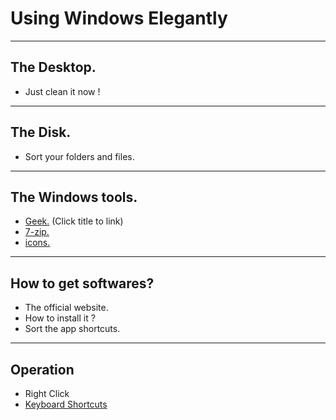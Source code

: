 # Using Windows Elegantly 

---

## The Desktop.

- Just clean it now !

---

## The Disk.

- Sort your folders and files.

---

## The Windows tools.

- [Geek.][Geek] (Click title to link)
- [7-zip.][7-zip]
- [icons.][icons]
  
---

## How to get softwares?

- The official website.
- How to install it ?
- Sort the app shortcuts.

---

## Operation

- Right Click
- [Keyboard Shortcuts][shortcuts]



[Geek]: https://geekuninstaller.com
[7-zip]: https://www.7-zip.org
[icons]: https://www.easyicon.net/
[shortcuts]: https://support.microsoft.com/zh-cn/help/12445/windows-keyboard-shortcuts